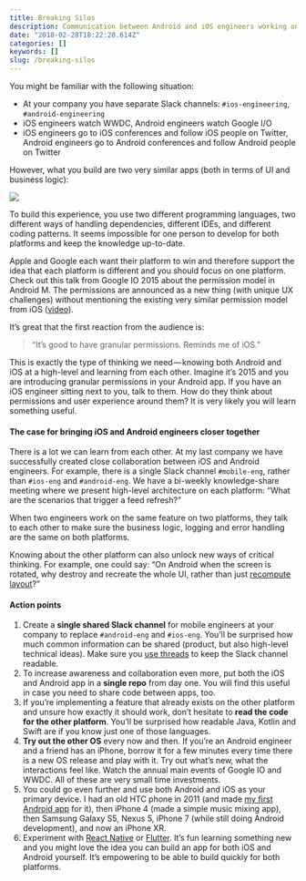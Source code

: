 ```yaml
---
title: Breaking Silos
description: Communication between Android and iOS engineers working on a product together.
date: "2018-02-28T18:22:20.614Z"
categories: []
keywords: []
slug: /breaking-silos
---
```


You might be familiar with the following situation:

- At your company you have separate Slack channels:
  `#ios-engineering`, `#android-engineering`
- iOS engineers watch WWDC, Android engineers watch Google I/O
- iOS engineers go to iOS conferences and follow iOS people on Twitter, Android engineers go to Android conferences and follow Android people on Twitter

However, what you build are two very similar apps (both in terms of UI and business logic):

![](https://cdn-images-1.medium.com/max/800/1*CtQBV71wKXyfwnSpPofYIA.png)

To build this experience, you use two different programming languages, two different ways of handling dependencies, different IDEs, and different coding patterns. It seems impossible for one person to develop for both platforms and keep the knowledge up-to-date.

Apple and Google each want their platform to win and therefore support the idea that each platform is different and you should focus on one platform. Check out this talk from Google IO 2015 about the permission model in Android M. The permissions are announced as a new thing (with unique UX challenges) without mentioning the existing very similar permission model from iOS ([video](https://www.youtube.com/watch?v=f17qe9vZ8RM&ab_channel=GoogleDevelopers)).

It’s great that the first reaction from the audience is:

> “It’s good to have granular permissions. Reminds me of iOS.”

This is exactly the type of thinking we need — knowing both Android and iOS at a high-level and learning from each other. Imagine it’s 2015 and you are introducing granular permissions in your Android app. If you have an iOS engineer sitting next to you, talk to them. How do they think about permissions and user experience around them? It is very likely you will learn something useful.

#### The case for bringing iOS and Android engineers closer together

There is a lot we can learn from each other. At my last company we have successfully created close collaboration between iOS and Android engineers. For example, there is a single Slack channel `#mobile-eng`, rather than `#ios-eng` and `#android-eng`. We have a bi-weekly knowledge-share meeting where we present high-level architecture on each platform: “What are the scenarios that trigger a feed refresh?”

When two engineers work on the same feature on two platforms, they talk to each other to make sure the business logic, logging and error handling are the same on both platforms.

Knowing about the other platform can also unlock new ways of critical thinking. For example, one could say: “On Android when the screen is rotated, why destroy and recreate the whole UI, rather than just [recompute layout](https://www.youtube.com/watch?v=YY06LNJ1mGY&t=3m30s)?”

#### Action points

1.  Create a **single shared Slack channel** for mobile engineers at your company to replace `#android-eng` and `#ios-eng`. You’ll be surprised how much common information can be shared (product, but also high-level technical ideas). Make sure you [use threads](https://medium.com/@martinkonicek/how-to-slack-6f5bf9be71ba) to keep the Slack channel readable.
2.  To increase awareness and collaboration even more, put both the iOS and Android app in a **single repo** from day one. You will find this useful in case you need to share code between apps, too.
3.  If you’re implementing a feature that already exists on the other platform and unsure how exactly it should work, don’t hesitate to **read the code for the other platform**. You’ll be surprised how readable Java, Kotlin and Swift are if you know just one of those languages.
4.  **Try out the other OS** every now and then. If you’re an Android engineer and a friend has an iPhone, borrow it for a few minutes every time there is a new OS release and play with it. Try out what’s new, what the interactions feel like. Watch the annual main events of Google IO and WWDC. All of these are very small time investments.
5.  You could go even further and use both Android and iOS as your primary device. I had an old HTC phone in 2011 (and made [my first Android app](https://www.youtube.com/watch?v=ElkmzoqD9PM) for it), then iPhone 4 (made a simple music mixing app), then Samsung Galaxy S5, Nexus 5, iPhone 7 (while still doing Android development), and now an iPhone XR.
6.  Experiment with [React Native](http://facebook.github.io/react-native/) or [Flutter](https://flutter.io/). It’s fun learning something new and you might love the idea you can build an app for both iOS and Android yourself. It’s empowering to be able to build quickly for both platforms.
